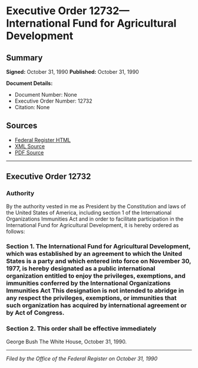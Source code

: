 # Executive Order 12732—International Fund for Agricultural Development

## Summary

**Signed:** October 31, 1990
**Published:** October 31, 1990

**Document Details:**
- Document Number: None
- Executive Order Number: 12732
- Citation: None

## Sources
- [Federal Register HTML](https://www.presidency.ucsb.edu/documents/executive-order-12732-international-fund-for-agricultural-development)
- [XML Source](None)
- [PDF Source](None)

---

## Executive Order 12732

### Authority

By the authority vested in me as President by the Constitution and laws of the United States of America, including section 1 of the International Organizations Immunities Act and in order to facilitate participation in the International Fund for Agricultural Development, it is hereby ordered as follows:
### Section 1. The International Fund for Agricultural Development, which was established by an agreement to which the United States is a party and which entered into force on November 30, 1977, is hereby designated as a public international organization entitled to enjoy the privileges, exemptions, and immunities conferred by the International Organizations Immunities Act This designation is not intended to abridge in any respect the privileges, exemptions, or immunities that such organization has acquired by international agreement or by Act of Congress.

### Section 2. This order shall be effective immediately

George Bush
The White House,
October 31, 1990.

---

*Filed by the Office of the Federal Register on October 31, 1990*
